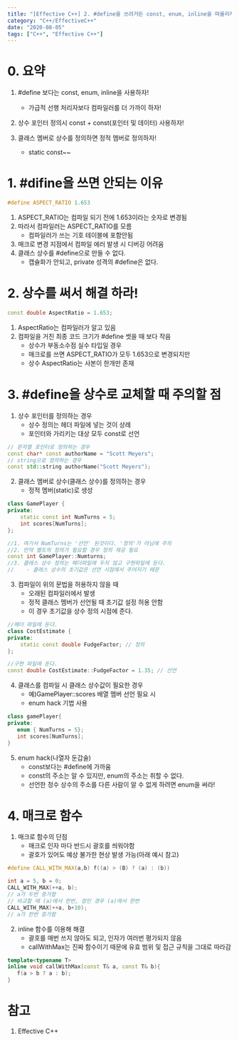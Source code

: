 ```yaml
---
title: "[Effective C++] 2. #define을 쓰려거든 const, enum, inline을 떠올리자"
category: "C++/EffectiveC++"
date: "2020-08-05"
tags: ["C++", "Effective C++"]
---
```


# 0. 요약

1. \#define 보다는 const, enum, inline을 사용하자!

   - 가급적 선행 처리자보다 컴파일러를 더 가까이 하자!

2. 상수 포인터 정의시 const + const(포인터 및 데이터) 사용하자!

3. 클래스 멤버로 상수를 정의하면 정적 멤버로 정의하자!
   - static const~~

# 1. #difine을 쓰면 안되는 이유

```cpp
#define ASPECT_RATIO 1.653
```

1. ASPECT_RATIO는 컴파일 되기 전에 1.653이라는 숫자로 변경됨
2. 따라서 컴파일러는 ASPECT_RATIO를 모름
   - 컴파일러가 쓰는 기호 테이블에 포함안됨
3. 매크로 변경 지점에서 컴파일 에러 발생 시 디버깅 어려움
4. 클래스 상수를 #define으로 만들 수 없다.
   - 캡슐화가 안되고, private 성격의 #define은 없다.

# 2. 상수를 써서 해결 하라!

```cpp
const double AspectRatio = 1.653;
```

1. AspectRatio는 컴파일러가 알고 있음
2. 컴파일을 거친 최종 코드 크기가 #define 썻을 때 보다 작음
   - 상수가 부동소수점 실수 타입일 경우
   - 매크로를 쓰면 ASPECT_RATIO가 모두 1.653으로 변경되지만
   - 상수 AspectRatio는 사본이 한개만 존재

# 3. #define을 상수로 교체할 때 주의할 점

1. 상수 포인터를 정의하는 경우
   - 상수 정의는 헤더 파일에 넣는 것이 상례
   - 포인터와 가리키는 대상 모두 const로 선언

```cpp
// 문자열 포인터로 정의하는 경우
const char* const authorName = "Scott Meyers";
// string으로 정의하는 경우
const std::string authorName("Scott Meyers");
```

2. 클래스 멤버로 상수(클래스 상수)를 정의하는 경우
   - 정적 멤버(static)로 생성

```cpp
class GamePlayer {
private:
    static const int NumTurns = 5;
    int scores[NumTurns];
};

//1. 여기서 NumTurns는 '선언' 된것이다. '정의'가 아님에 주의
//2. 만약 별도의 정의가 필요할 경우 정의 제공 필요
const int GamePlayer::Numturns;
//3. 클래스 상수 정의는 헤더파일에 두지 않고 구현파일에 둔다.
//    - 클래스 상수의 초기값은 선언 시점에서 주어지기 때문
```

3. 컴파일이 위의 문법을 허용하지 않을 때
   - 오래된 컴파일러에서 발생
   - 정적 클래스 멤버가 선언될 때 초기값 설정 허용 안함
   - 이 경우 초기값을 상수 정의 시점에 준다.

```cpp
//헤더 파일에 둔다.
class CostEstimate {
private:
    static const double FudgeFactor; // 정의
};

//구현 파일에 둔다.
const double CostEstimate::FudgeFactor = 1.35; // 선언
```

4. 클래스를 컴파일 시 클래스 상수값이 필요한 경우
   - 예)GamePlayer::scores 배열 멤버 선언 필요 시
   - enum hack 기법 사용

```cpp
class gamePlayer{
private:
   enum { NumTurns = 5};
   int scores[NumTurns];
}

```

5. enum hack(나열자 둔갑술)
   - const보다는 #define에 가까움
   - const의 주소는 알 수 있지만, enum의 주소는 취할 수 없다.
   - 선언한 정수 상수의 주소를 다른 사람이 알 수 없게 하려면 enum을 써라!

# 4. 매크로 함수

1. 매크로 함수의 단점
   - 매크로 인자 마다 반드시 괄호를 씌워야함
   - 괄호가 있어도 예상 불가한 현상 발생 가능(아래 예시 참고)

```cpp
#define CALL_WITH_MAX(a,b) f((a) > (B) ? (a) : (b))

int a = 5, b = 0;
CALL_WITH_MAX(++a, b);
// a가 두번 증가함
// 비교할 때 (a)에서 한번, 참인 경우 (a)에서 한번
CALL_WITH_MAX(++a, b+10);
// a가 한번 증가함
```

2. inline 함수를 이용해 해결
   - 괄호를 매번 쓰지 않아도 되고, 인자가 여러번 평가되지 않음
   - callWithMax는 진짜 함수이기 때문에 유효 범위 및 접근 규칙을 그대로 따라감

```cpp
template<typename T>
inline void callWithMax(const T& a, const T& b){
   f(a > b ? a : b);
}
```

# 참고

1. Effective C++
